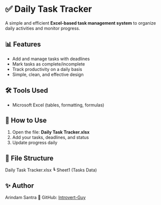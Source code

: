 # ✅ Daily Task Tracker  

A simple and efficient **Excel-based task management system** to organize daily activities and monitor progress.  

## 📊 Features
- Add and manage tasks with deadlines  
- Mark tasks as complete/incomplete  
- Track productivity on a daily basis  
- Simple, clean, and effective design  

## 🛠 Tools Used
- Microsoft Excel (tables, formatting, formulas)  

## 🚀 How to Use
1. Open the file: **Daily Task Tracker.xlsx**  
2. Add your tasks, deadlines, and status  
3. Update progress daily  

## 📂 File Structure
Daily Task Tracker.xlsx
┗ Sheet1 (Tasks Data)

## ✨ Author
Arindam Santra 
🔗 GitHub: [Introvert-Guy](https://github.com/Introvert-Guy)  
